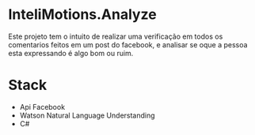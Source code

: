 # InteliMotions.Analyze

Este projeto tem o intuito de realizar uma verificação em todos os comentarios feitos em um post do facebook, e analisar se oque a pessoa esta expressando é algo bom ou ruim.

# Stack

- Api Facebook
- Watson Natural Language Understanding
- C#
